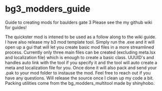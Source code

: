 # bg3_modders_guide
Guide to creating mods for baulders gate 3
Please see the my github wiki for guides!

The quickster mod is intened to be used as a follow along to the wiki guide.
I have also release my b3 mod template tool. Simply run the .exe and it will open up a gui that will let you create basic mod files in a more streamlined process. Currently only three main files can be created (excluding meta.lsx and localization file) which is enough to create a basic class. UUUID's and handles auto link with the tool if you specify it and the tool will auto create a meta and localization file for you. Once done it will also pack and send your .pak to your mod folder to instause the mod. Feel free to reach out if you have any questions. Will release the source once I clean up my code a bit. Packing utilities come from the bg_modders_multitool made by shinyhobo.
